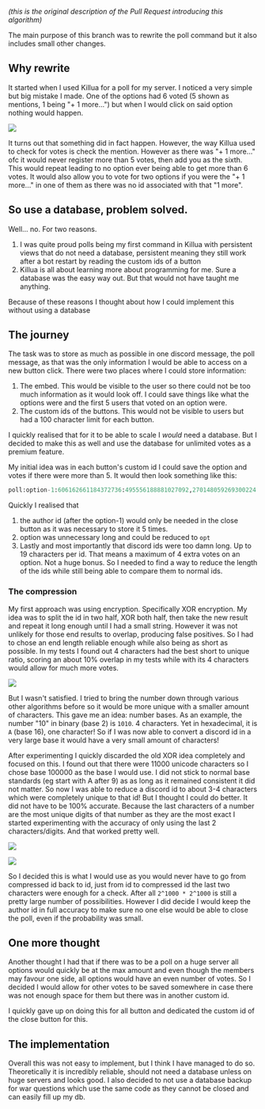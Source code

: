 *(this is the original description of the Pull Request introducing this algorithm)*

The main purpose of this branch was to rewrite the poll command but it also includes small other changes.


## Why rewrite
It started when I used Killua for a poll for my server. I noticed a very simple but big mistake I made. One of the options had 6 voted (5 shown as mentions, 1 being "+ 1 more...") but when I would click on said option nothing would happen. 

![](https://i.imgur.com/gQm0Z1i.png)

It turns out that something did in fact happen. However, the way Killua used to check for votes is check the mention. However as there was "+ 1 more..." ofc it would never register more than 5 votes, then add you as the sixth. This would repeat leading to no option ever being able to get more than 6 votes. It would also allow you to vote for two options if you were the "+ 1 more..." in one of them as there was no id associated with that "1 more".

## So use a database, problem solved.
Well... no. For two reasons.
1) I was quite proud polls being my first command in Killua with persistent views that do not need a database, persistent meaning they still work after a bot restart by reading the custom ids of a button
2) Killua is all about learning more about programming for me. Sure a database was the easy way out. But that would not have taught me anything.

Because of these reasons I thought about how I could implement this without using a database

## The journey
The task was to store as much as possible in one discord message, the poll message, as that was the only information I would be able to access on a new button click. There were two places where I could store information:
1) The embed. This would be visible to the user so there could not be too much information as it would look off. I could save things like what the options were and the first 5 users that voted on an option were.
2) The custom ids of the buttons. This would not be visible to users but had a 100 character limit for each button.

I quickly realised that for it to be able to scale I *would* need a database. But I decided to make this as well and use the database for unlimited votes as a premium feature.

My initial idea was in each button's custom id I could save the option and votes if there were more than 5. It would then look something like this: 
```py
poll:option-1:606162661184372736:495556188881027092,270148059269300224
```

Quickly I realised that 
1) the author id (after the option-1) would only be needed in the close button as it was necessary to store it 5 times.
2) option was unnecessary long and could be reduced to `opt`
3) Lastly and most importantly that discord ids were too damn long. Up to 19 characters per id. That means a maximum of 4 extra votes on an option. Not a huge bonus. 
So I needed to find a way to reduce the length of the ids while still being able to compare them to normal ids.

### The compression
My first approach was using encryption. Specifically XOR encryption. My idea was to split the id in two half, XOR both half, then take the new result and repeat it long enough until I had a small string. However it was not unlikely for those end results to overlap, producing false positives. So I had to chose an end length reliable enough while also being as short as possible.
In my tests I found out 4 characters had the best short to unique ratio, scoring an about 10% overlap in my tests while with its 4 characters would allow for much more votes.

![](https://i.imgur.com/8Io2AZ5.png)

But I wasn't satisfied. I tried to bring the number down through various other algorithms before so it would be more unique with a smaller amount of characters. This gave me an idea: number bases. 
As an example, the number "10" in binary (base 2) is `1010`. 4 characters. Yet in hexadecimal, it is `A` (base 16), one character! So if I was now able to convert a discord id in a very large base it would have a very small amount of characters!

After experimenting I quickly discarded the old XOR idea completely and focused on this. I found out that there were 11000 unicode characters so I chose base 100000 as the base I would use. I did not stick to normal base standards (eg start with A after 9) as as long as it remained consistent it did not matter. So now I was able to reduce a discord id to about 3-4 characters which were completely unique to that id! But I thought I could do better. It did not have to be 100% accurate. 
Because the last characters of a number are the most unique digits of that number as they are the most exact I started experimenting with the accuracy of only using the last 2 characters/digits. And that worked pretty well.

![](https://i.imgur.com/OI5ghpc.png)

![](https://i.imgur.com/X9Ge7pA.png)

So I decided this is what I would use as you would never have to go from compressed id back to id, just from id to compressed id the last two characters were enough for a check. After all `2^1000 * 2^1000` is still a pretty large number of possibilities. However I did decide I would keep the author id in full accuracy to make sure no one else would be able to close the poll, even if the probability was small.

## One more thought

Another thought I had that if there was to be a poll on a huge server all options would quickly be at the max amount and even though the members may favour one side, all options would have an even number of votes. So I decided I would allow for other votes to be saved somewhere in case there was not enough space for them but there was in another custom id.

I quickly gave up on doing this for all button and dedicated the custom id of the close button for this.

## The implementation

Overall this was not easy to implement, but I think I have managed to do so. Theoretically it is incredibly reliable, should not need a database unless on huge servers and looks good. I also decided to not use a database backup for war questions which use the same code as they cannot be closed and can easily fill up my db.
